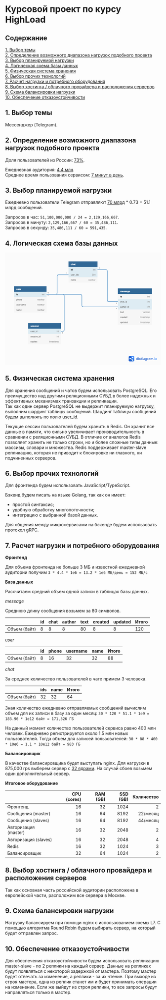 # Курсовой проект по курсу HighLoad

## Содержание

[1. Выбор темы](#1) <br>
[2. Определение возможного диапазона нагрузок подобного проекта](#2) <br>
[3. Выбор планируемой нагрузки](#3) <br>
[4. Логическая схема базы данных](#4) <br>
[5. Физическая система хранения](#5) <br>
[6. Выбор прочих технологий](#6) <br>
[7. Расчет нагрузки и потребного оборудования](#7) <br>
[8. Выбор хостинга / облачного провайдера и расположения серверов](#8) <br>
[9. Схема балансировки нагрузки](#9) <br>
[10. Обеспечение отказоустойчивости](#10) <br>

## 1. <a name="1"></a> Выбор темы

Мессенджер (Telegram).

## 2. <a name="2"></a> Определение возможного диапазона нагрузок подобного проекта

Доля пользователей из России: [73%](https://exlibris.ru/news/telegram-2020-auditoriya-i-kanaly/). <br>

Ежедневная аудитория: [4.4 млн](https://exlibris.ru/news/telegram-2020-auditoriya-i-kanaly/). <br>
Среднее время пользования сервисом: [7 минут в день](https://exlibris.ru/news/telegram-2020-auditoriya-i-kanaly/).

## 3. <a name="3"></a> Выбор планируемой нагрузки

Ежедневно пользователи Telegram отправляют [70 млрд](https://relayto.com/relayto/telegram-open-network-ton-ico-whitepaper-6kf4rycn/pdf) * 0.73 = 51.1 млрд сообщений. <br>

Запросов в час: `51,100,000,000 / 24 = 2,129,166,667`. <br>
Запросов в минуту: `2,129,166,667 / 60 = 35,486,111`. <br>
Запросов в секунду: `35,486,111 / 60 = 591,435`.

## 4. <a name="4"></a> Логическая схема базы данных

![](schema.png)

## 5. <a name="5"></a> Физическая система хранения

Для хранения сообщений и чатов будем использовать PostgreSQL.
Его преимущество над другими реляционными СУБД в более надежных и эффективных механизмах транзакции и репликации. <br>
Так как один сервер PostgreSQL не выдержит планируемую нагрузку, выполним шардинг таблицы сообщений.
Шардинг таблицы сообщений будем выполнять по полю user_id.

Текущие сессии пользователей будем хранить в Redis.
Он хранит все данные в памяти, что сильно увеличивает производительность в сравнении с реляционными СУБД.
В отличие от аналогов Redis позволяет хранить не только строки, но и более сложные типы данные: массивы, словари и множества.
Redis поддерживает master-slave репликацию, которая не приводит к блокировке ни главного, ни подчиненных серверов.

## 6. <a name="6"></a> Выбор прочих технологий

Для фронтенда будем использовать JavaScript/TypeScript.

Бэкенд будем писать на языке Golang, так как он имеет:
- простой синтаксис;
- удобную обработку многопоточности;
- интеграцию с выбранной базой данных.

Для общения между микросервисами на бэкенде будем использовать протокол gRPC.

## 7. <a name="7"></a> Расчет нагрузки и потребного оборудования

**Фронтенд**

Для объема фронтенда не больше 3 МБ и известной ежедневной аудитории получим
`3 * 4.4 * 1e6 = 13.2 * 1e6 МБ/день = 152 МБ/с`

**База данных**

Рассчитаем средний объем одной записи в таблицах базы данных.

*message*

Среднюю длину сообщения возьмем за 80 символов.

&nbsp; | id | chat | author | text | created | updated | Итого
--- | --- | --- | --- | --- | --- | --- | ---
Объем (байт) | 8 | 8 | 8 | 80 | 8 | 8 | 120

*user*

&nbsp; | id | phone | username | name | Итого
--- | --- | --- | --- | --- | ---
Объем (байт) | 8 | 16 | 32 | 32 | 88

*chat*

За среднее количество пользователей в чате примем 3 человека.

&nbsp; | ids | name | Итого
--- | --- | --- | ---
Объем (байт) | 32 | 32 | 64

Зная количество ежедневно отправляемых сообщений вычислим объем для их записи в базу за один месяц:
`30 * 120 * 51.1 * 1e9 = 183.96 * 1e12 байт = 171,326 ГБ`

На данный момент количество пользователей сервиса равно 400 млн человек.
Ежедневно регистрируется около 1.5 млн новых пользователей.
Тогда объем для записей пользователей:
`30 * 88 * 400 * 10e6 = 1.1 * 10e12 байт = 983 ГБ`

**Балансировщик**

В качестве балансировщика будет выступать nginx.
Для нагрузки в 875,000 rps выберем сервер с [32 ядрами](https://www.nginx.com/blog/testing-the-performance-of-nginx-and-nginx-plus-web-servers/).
На случай сбоев возьмем один дополнительный сервер.

**Итоговое оборудование**

&nbsp; | CPU (cores) | RAM (GB) | SSD (GB) | Количество
--- | ---: | ---: | ---: | ---:
Фронтенд | 16 | 32 | 1024 | 2
Сообщения (master) | 16 | 64 | 8192 | 22/месяц
Сообщения (slaves) | 16 | 64 | 8192 | 44/месяц
Авторизация (master) | 16 | 32 | 2048 | 2
Авторизация (slaves) | 16 | 32 | 2048 | 4
Redis | 16 | 32 | 1024 | 3
Балансировщик | 32 | 64 | 1024 | 2

## 8. <a name="8"></a> Выбор хостинга / облачного провайдера и расположения серверов

Так как основная часть российской аудитории расположена в европейской части, расположим все сервера в Москве.

## 9. <a name="9"></a> Схема балансировки нагрузки

Нагрузку балансируем при помощи nginx с использованием схемы L7.
С помощью алгоритма Round Robin будем выбирать сервер, на который будет отправлен запрос.

## 10. <a name="10"></a> Обеспечение отказоустойчивости

Для обеспечения отказоустойчивости будем использовать репликацию master-slave - по 2 реплики на каждый сервер.
Данные на репликах будут появляться с некоторой задержкой от мастера.
Поэтому мастер будет отвечать за изменение, а реплики - за их чтение.
При выходе из строя мастера, одна из реплик станет им и будет принимать операции на изменение.
Если же выйдут из строя реплики, то все запросы будут направляться только в мастер.